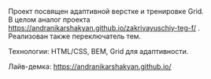 Проект посвящен адаптивной верстке и тренировке Grid.<br>
В целом аналог проекта https://andranikarshakyan.github.io/zakrivayuschiy-teg-f/ .<br>
Реализован также переключатель тем.<br>

Технологии: HTML/CSS, BEM, Grid для адаптивности.

Лайв-демка: https://andranikarshakyan.github.io/
